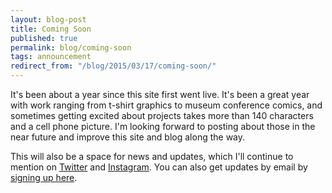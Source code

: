 ```yaml
---
layout: blog-post
title: Coming Soon
published: true
permalink: blog/coming-soon
tags: announcement
redirect_from: "/blog/2015/03/17/coming-soon/"
---
```

It's been about a year since this site first went live. It's been a great year with work ranging from t-shirt graphics to museum conference comics, and sometimes getting excited about projects takes more than 140 characters and a cell phone picture. I'm looking forward to posting about those in the near future and improve this site and blog along the way.
 
This will also be a space for news and updates, which I'll continue to mention on [Twitter](http://twitter.com/hicrista) and [Instagram](http://instagram.com/hicrista). You can also get updates by email by [signing up here](/newsletter).  
